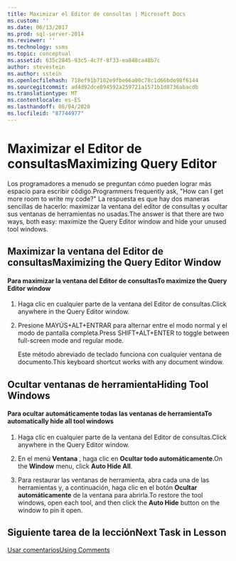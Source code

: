 ```yaml
---
title: Maximizar el Editor de consultas | Microsoft Docs
ms.custom: ''
ms.date: 06/13/2017
ms.prod: sql-server-2014
ms.reviewer: ''
ms.technology: ssms
ms.topic: conceptual
ms.assetid: 635c2845-93c5-4c7f-8f33-ea848ca48b7c
author: stevestein
ms.author: sstein
ms.openlocfilehash: 718ef91b7102e9fbe66a00c78c1d66bde98f6144
ms.sourcegitcommit: ad4d92dce894592a259721a1571b1d8736abacdb
ms.translationtype: MT
ms.contentlocale: es-ES
ms.lasthandoff: 08/04/2020
ms.locfileid: "87744977"
---
```

# <a name="maximizing-query-editor"></a><span data-ttu-id="1d503-102">Maximizar el Editor de consultas</span><span class="sxs-lookup"><span data-stu-id="1d503-102">Maximizing Query Editor</span></span>
  <span data-ttu-id="1d503-103">Los programadores a menudo se preguntan cómo pueden lograr más espacio para escribir código.</span><span class="sxs-lookup"><span data-stu-id="1d503-103">Programmers frequently ask, "How can I get more room to write my code?"</span></span> <span data-ttu-id="1d503-104">La respuesta es que hay dos maneras sencillas de hacerlo: maximizar la ventana del editor de consultas y ocultar sus ventanas de herramientas no usadas.</span><span class="sxs-lookup"><span data-stu-id="1d503-104">The answer is that there are two ways, both easy: maximize the Query Editor window and hide your unused tool windows.</span></span>  
  
## <a name="maximizing-the-query-editor-window"></a><span data-ttu-id="1d503-105">Maximizar la ventana del Editor de consultas</span><span class="sxs-lookup"><span data-stu-id="1d503-105">Maximizing the Query Editor Window</span></span>  
  
#### <a name="to-maximize-the-query-editor-window"></a><span data-ttu-id="1d503-106">Para maximizar la ventana del Editor de consultas</span><span class="sxs-lookup"><span data-stu-id="1d503-106">To maximize the Query Editor window</span></span>  
  
1.  <span data-ttu-id="1d503-107">Haga clic en cualquier parte de la ventana del Editor de consultas.</span><span class="sxs-lookup"><span data-stu-id="1d503-107">Click anywhere in the Query Editor window.</span></span>  
  
2.  <span data-ttu-id="1d503-108">Presione MAYÚS+ALT+ENTRAR para alternar entre el modo normal y el modo de pantalla completa.</span><span class="sxs-lookup"><span data-stu-id="1d503-108">Press SHIFT+ALT+ENTER to toggle between full-screen mode and regular mode.</span></span>  
  
     <span data-ttu-id="1d503-109">Este método abreviado de teclado funciona con cualquier ventana de documento.</span><span class="sxs-lookup"><span data-stu-id="1d503-109">This keyboard shortcut works with any document window.</span></span>  
  
## <a name="hiding-tool-windows"></a><span data-ttu-id="1d503-110">Ocultar ventanas de herramienta</span><span class="sxs-lookup"><span data-stu-id="1d503-110">Hiding Tool Windows</span></span>  
  
#### <a name="to-automatically-hide-all-tool-windows"></a><span data-ttu-id="1d503-111">Para ocultar automáticamente todas las ventanas de herramienta</span><span class="sxs-lookup"><span data-stu-id="1d503-111">To automatically hide all tool windows</span></span>  
  
1.  <span data-ttu-id="1d503-112">Haga clic en cualquier parte de la ventana del Editor de consultas.</span><span class="sxs-lookup"><span data-stu-id="1d503-112">Click anywhere in the Query Editor window.</span></span>  
  
2.  <span data-ttu-id="1d503-113">En el menú **Ventana** , haga clic en **Ocultar todo automáticamente**.</span><span class="sxs-lookup"><span data-stu-id="1d503-113">On the **Window** menu, click **Auto Hide All**.</span></span>  
  
3.  <span data-ttu-id="1d503-114">Para restaurar las ventanas de herramienta, abra cada una de las herramientas y, a continuación, haga clic en el botón **Ocultar automáticamente** de la ventana para abrirla.</span><span class="sxs-lookup"><span data-stu-id="1d503-114">To restore the tool windows, open each tool, and then click the **Auto Hide** button on the window to pin it open.</span></span>  
  
## <a name="next-task-in-lesson"></a><span data-ttu-id="1d503-115">Siguiente tarea de la lección</span><span class="sxs-lookup"><span data-stu-id="1d503-115">Next Task in Lesson</span></span>  
 [<span data-ttu-id="1d503-116">Usar comentarios</span><span class="sxs-lookup"><span data-stu-id="1d503-116">Using Comments</span></span>](lesson-2-4-using-comments.md)  
  
  
